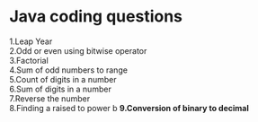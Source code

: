 <h1>Java coding questions</h1>
1.Leap Year <br>
2.Odd or even using bitwise operator <br>
3.Factorial <br>
4.Sum of odd numbers to range<br>
5.Count of digits in a number<br>
6.Sum of digits in a number<br>
7.Reverse the number<br>
8.Finding a raised to power b <b>
9.Conversion of binary to decimal <b>
